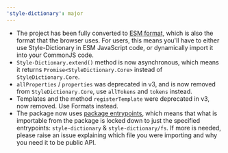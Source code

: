 ```yaml
---
'style-dictionary': major
---
```


- The project has been fully converted to [ESM format](https://nodejs.org/api/esm.html), which is also the format that the browser uses.
  For users, this means you'll have to either use Style-Dictionary in ESM JavaScript code, or dynamically import it into your CommonJS code.
- `Style-Dictionary.extend()` method is now asynchronous, which means it returns `Promise<StyleDictionary.Core>` instead of `StyleDictionary.Core`.
- `allProperties` / `properties` was deprecated in v3, and is now removed from `StyleDictionary.Core`, use `allTokens` and `tokens` instead.
- Templates and the method `registerTemplate` were deprecated in v3, now removed. Use Formats instead.
- The package now uses [package entrypoints](https://nodejs.org/api/packages.html), which means that what is importable from the package is locked down to just the specified entrypoints: `style-dictionary` & `style-dictionary/fs`. If more is needed, please raise an issue explaining which file you were importing and why you need it to be public API.